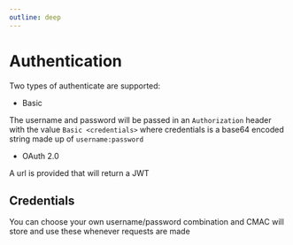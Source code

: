 ```yaml
---
outline: deep
---
```


# Authentication

Two types of authenticate are supported:

- Basic

The username and password will be passed in an `Authorization` header with the value `Basic <credentials>` where credentials is a base64 encoded string made up of `username:password`

- OAuth 2.0

A url is provided that will return a JWT

## Credentials

You can choose your own username/password combination and CMAC will store and use these whenever requests are made

